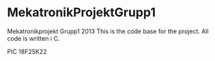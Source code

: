 MekatronikProjektGrupp1
=======================

Mekatronikprojekt Grupp1 2013
This is the code base for the project. All code is written i C.

PIC
18F25K22

